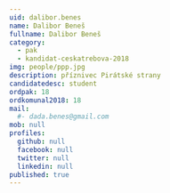 ```yaml
---
uid: dalibor.benes
name: Dalibor Beneš
fullname: Dalibor Beneš
category:
  - pak
  - kandidat-ceskatrebova-2018
img: people/ppp.jpg
description: příznivec Pirátské strany
candidatedesc: student
ordpak: 18
ordkomunal2018: 18
mail:
  #- dada.benes@gmail.com
mob: null
profiles:
  github: null
  facebook: null
  twitter: null
  linkedin: null
published: true
---
```

